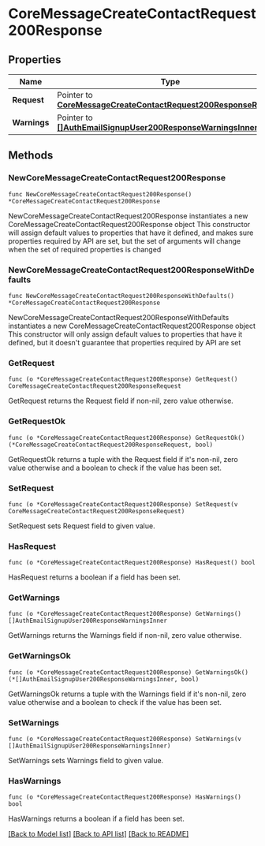 # CoreMessageCreateContactRequest200Response

## Properties

Name | Type | Description | Notes
------------ | ------------- | ------------- | -------------
**Request** | Pointer to [**CoreMessageCreateContactRequest200ResponseRequest**](CoreMessageCreateContactRequest200ResponseRequest.md) |  | [optional] 
**Warnings** | Pointer to [**[]AuthEmailSignupUser200ResponseWarningsInner**](AuthEmailSignupUser200ResponseWarningsInner.md) |  | [optional] 

## Methods

### NewCoreMessageCreateContactRequest200Response

`func NewCoreMessageCreateContactRequest200Response() *CoreMessageCreateContactRequest200Response`

NewCoreMessageCreateContactRequest200Response instantiates a new CoreMessageCreateContactRequest200Response object
This constructor will assign default values to properties that have it defined,
and makes sure properties required by API are set, but the set of arguments
will change when the set of required properties is changed

### NewCoreMessageCreateContactRequest200ResponseWithDefaults

`func NewCoreMessageCreateContactRequest200ResponseWithDefaults() *CoreMessageCreateContactRequest200Response`

NewCoreMessageCreateContactRequest200ResponseWithDefaults instantiates a new CoreMessageCreateContactRequest200Response object
This constructor will only assign default values to properties that have it defined,
but it doesn't guarantee that properties required by API are set

### GetRequest

`func (o *CoreMessageCreateContactRequest200Response) GetRequest() CoreMessageCreateContactRequest200ResponseRequest`

GetRequest returns the Request field if non-nil, zero value otherwise.

### GetRequestOk

`func (o *CoreMessageCreateContactRequest200Response) GetRequestOk() (*CoreMessageCreateContactRequest200ResponseRequest, bool)`

GetRequestOk returns a tuple with the Request field if it's non-nil, zero value otherwise
and a boolean to check if the value has been set.

### SetRequest

`func (o *CoreMessageCreateContactRequest200Response) SetRequest(v CoreMessageCreateContactRequest200ResponseRequest)`

SetRequest sets Request field to given value.

### HasRequest

`func (o *CoreMessageCreateContactRequest200Response) HasRequest() bool`

HasRequest returns a boolean if a field has been set.

### GetWarnings

`func (o *CoreMessageCreateContactRequest200Response) GetWarnings() []AuthEmailSignupUser200ResponseWarningsInner`

GetWarnings returns the Warnings field if non-nil, zero value otherwise.

### GetWarningsOk

`func (o *CoreMessageCreateContactRequest200Response) GetWarningsOk() (*[]AuthEmailSignupUser200ResponseWarningsInner, bool)`

GetWarningsOk returns a tuple with the Warnings field if it's non-nil, zero value otherwise
and a boolean to check if the value has been set.

### SetWarnings

`func (o *CoreMessageCreateContactRequest200Response) SetWarnings(v []AuthEmailSignupUser200ResponseWarningsInner)`

SetWarnings sets Warnings field to given value.

### HasWarnings

`func (o *CoreMessageCreateContactRequest200Response) HasWarnings() bool`

HasWarnings returns a boolean if a field has been set.


[[Back to Model list]](../README.md#documentation-for-models) [[Back to API list]](../README.md#documentation-for-api-endpoints) [[Back to README]](../README.md)


